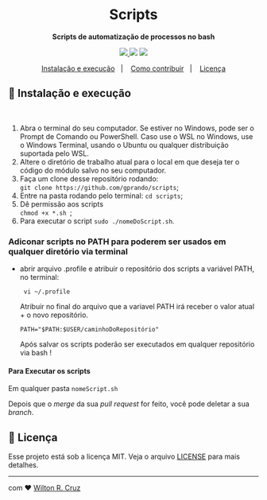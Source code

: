 <h1 align="center">Scripts   </h1>
<p align="center">
<strong>Scripts de automatização de processos no bash</strong>
</p>


<p align="center">
  <a aria-label="Prando" href="https://github.com/hacklock/">
    <img src="https://img.shields.io/github/followers/hacklock?style=social"></img>
  </a>
    <img src="https://img.shields.io/github/last-commit/hacklock/scripts"></img>
    <img src="https://img.shields.io/github/languages/count/hacklock/scripts"></img>
</p>


<p align="center">
  <a href="#-instalação-e-execução">Instalação e execução</a>&nbsp;&nbsp;&nbsp;|&nbsp;&nbsp;&nbsp;
  <a href="#-como-contribuir">Como contribuir</a>&nbsp;&nbsp;&nbsp;|&nbsp;&nbsp;&nbsp;
  <a href="#memo-licença">Licença</a>
</p>

## 🚀 Instalação e execução

<br/>

1. Abra o terminal do seu computador. Se estiver no Windows, pode ser o Prompt de Comando ou PowerShell. Caso use o WSL no Windows, use o Windows Terminal, usando o Ubuntu ou qualquer distribuição suportada pelo WSL. 
2. Altere o diretório de trabalho atual para o local em que deseja ter o código do módulo salvo no seu computador.
3. Faça um clone desse repositório rodando: <br> `git clone https://github.com/gprando/scripts`;
4. Entre na pasta rodando pelo terminal: `cd scripts`;
5. Dê permissão aos scripts <br/> `chmod +x *.sh `;
6. Para executar o script `sudo ./nomeDoScript.sh`.

### Adiconar scripts no PATH para poderem ser usados em qualquer diretório via terminal

- abrir arquivo .profile e atribuir o repositório dos scripts a variável PATH, no terminal:  
      
       vi ~/.profile  
      
    Atribuir no final do arquivo que a variavel PATH irá receber o valor atual + o novo repositório.  
      
      PATH="$PATH:$USER/caminhoDoRepositório"
    Após salvar os scripts poderão ser executados em qualquer repositório via bash !

#### Para Executar os scripts

  Em qualquer pasta `nomeScript.sh`




Depois que o *merge* da sua *pull request* for feito, você pode deletar a sua *branch*.

## :memo: Licença

Esse projeto está sob a licença MIT. Veja o arquivo [LICENSE](LICENSE.md) para mais detalhes.

---


com  :heart: [Wilton R. Cruz](https://github.com/hacklock)    


